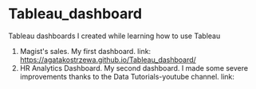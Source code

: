 # Tableau_dashboard
Tableau dashboards I created while learning how to use Tableau

1. Magist's sales. My first dashboard.
   link: https://agatakostrzewa.github.io/Tableau_dashboard/
2. HR Analytics Dashboard. My second dashboard. I made some severe improvements thanks to the Data Tutorials-youtube channel.
   link: 
   
